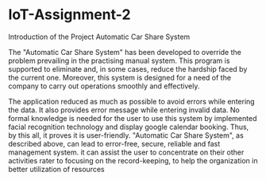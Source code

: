 # IoT-Assignment-2

Introduction of the Project Automatic Car Share System

The "Automatic Car Share System" has been developed to override the problem prevailing in the practising manual system. This program is supported to eliminate and, in some cases, reduce the hardship faced by the current one. Moreover, this system is designed for a need of the company to carry out operations smoothly and effectively.

The application reduced as much as possible to avoid errors while entering the data. It also provides error message while entering invalid data. No formal knowledge is needed for the user to use this system by implemented facial recognition technology and display google calendar booking. Thus, by this all, it proves it is user-friendly. "Automatic Car Share System", as described above, can lead to error-free, secure, reliable and fast management system. it can assist the user to concentrate on their other activities rater to focusing on the record-keeping, to help the organization in better utilization of resources
